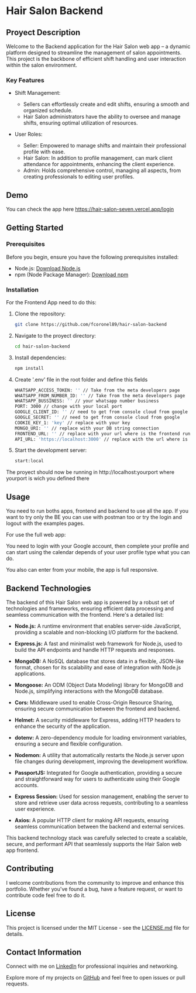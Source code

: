 # Hair Salon Backend

## Proyect Description

Welcome to the Backend application for the Hair Salon web app – a dynamic platform designed to streamline the management of salon appointments. This project is the backbone of efficient shift handling and user interaction within the salon environment.

### Key Features

- Shift Management:

    - Sellers can effortlessly create and edit shifts, ensuring a smooth and organized schedule.
    - Hair Salon administrators have the ability to oversee and manage shifts, ensuring optimal utilization of resources.

- User Roles:

    - Seller: Empowered to manage shifts and maintain their professional profile with ease.
    - Hair Salon: In addition to profile management, can mark client attendance for appointments, enhancing the client experience.
    - Admin: Holds comprehensive control, managing all aspects, from creating professionals to editing user profiles.

## Demo

You can check the app here https://hair-salon-seven.vercel.app/login

## Getting Started

### Prerequisites

Before you begin, ensure you have the following prerequisites installed:

- Node.js: [Download Node.js](https://nodejs.org/)
- npm (Node Package Manager): [Download npm](https://www.npmjs.com/get-npm)

### Installation

For the Frontend App need to do this:

1. Clone the repository:

   ```bash
   git clone https://github.com/fcoronel89/hair-salon-backend

2. Navigate to the proyect directory:

    ```bash 
    cd hair-salon-backend

3. Install dependencies:

    ```bash
    npm install

4. Create '.env' file in the root folder and define this fields

    ```bash
    WHATSAPP_ACCESS_TOKEN: '' // Take from the meta developers page
    WHATSAPP_FROM_NUMBER_ID: '' // Take from the meta developers page
    WHATSAPP_BUSSINESS: '' // your whatsapp number business
    PORT: 3000 // change with your local port 
    GOOGLE_CLIENT_ID: '' // need to get from console cloud from google
    GOOGLE_SECRET: '' // need to get from console cloud from google
    COOKIE_KEY_1: 'key' // replace with your key 
    MONGO_URI: '' // replace with your DB string connection
    FRONTEND_URL: '' // replace with your url where is the frontend running
    API_URL: 'https://localhost:3000' // replace with the url where is running the backend

5. Start the development server:

    ```bash
    start:local

The proyect should now be running in http://localhost:yourport where yourport is wich you defined there

## Usage

You need to run boths apps, frontend and backend to use all the app. If you want to try only the BE you can use with postman too or try the login and logout with the examples pages.

For use the full web app:

You need to login with your Google account, then complete your profile and can start using the calendar depends of your user profile type what you can do.

You also can enter from your mobile, the app is full responsive.

## Backend Technologies

The backend of this Hair Salon web app is powered by a robust set of technologies and frameworks, ensuring efficient data processing and seamless communication with the frontend. Here's a detailed list:

- **Node.js:** A runtime environment that enables server-side JavaScript, providing a scalable and non-blocking I/O platform for the backend.

- **Express.js:** A fast and minimalist web framework for Node.js, used to build the API endpoints and handle HTTP requests and responses.

- **MongoDB:** A NoSQL database that stores data in a flexible, JSON-like format, chosen for its scalability and ease of integration with Node.js applications.

- **Mongoose:** An ODM (Object Data Modeling) library for MongoDB and Node.js, simplifying interactions with the MongoDB database.

- **Cors:** Middleware used to enable Cross-Origin Resource Sharing, ensuring secure communication between the frontend and backend.

- **Helmet:** A security middleware for Express, adding HTTP headers to enhance the security of the application.

- **dotenv:** A zero-dependency module for loading environment variables, ensuring a secure and flexible configuration.

- **Nodemon:** A utility that automatically restarts the Node.js server upon file changes during development, improving the development workflow.

- **PassportJS:** Integrated for Google authentication, providing a secure and straightforward way for users to authenticate using their Google accounts.

- **Express Session:** Used for session management, enabling the server to store and retrieve user data across requests, contributing to a seamless user experience.

- **Axios:** A popular HTTP client for making API requests, ensuring seamless communication between the backend and external services.

This backend technology stack was carefully selected to create a scalable, secure, and performant API that seamlessly supports the Hair Salon web app frontend.


## Contributing

I welcome contributions from the community to improve and enhance this portfolio. Whether you've found a bug, have a feature request, or want to contribute code feel free to do it.

## License

This project is licensed under the MIT License - see the [LICENSE.md](LICENSE.md) file for details.

## Contact Information

Connect with me on [LinkedIn](https://www.linkedin.com/in/fcoronel89) for professional inquiries and networking.

Explore more of my projects on [GitHub](https://github.com/fcoronel89) and feel free to open issues or pull requests.
